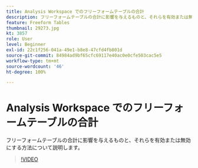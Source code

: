 ```yaml
---
title: Analysis Workspace でのフリーフォームテーブルの合計
description: フリーフォームテーブルの合計に影響を与えるものと、それらを有効または無効にする方法について説明します。
feature: Freeform Tables
thumbnail: 29273.jpg
kt: 3857
role: User
level: Beginner
exl-id: 22c1f256-041a-49e1-b8e8-47cfd4fb801d
source-git-commit: 84984ad9bf65cfc69117e40ac0e0cfe503cac5e5
workflow-type: tm+mt
source-wordcount: '46'
ht-degree: 100%

---
```


# Analysis Workspace でのフリーフォームテーブルの合計

フリーフォームテーブルの合計に影響を与えるものと、それらを有効または無効にする方法について説明します。

>[!VIDEO](https://video.tv.adobe.com/v/29273/?quality=12&learn=on)
